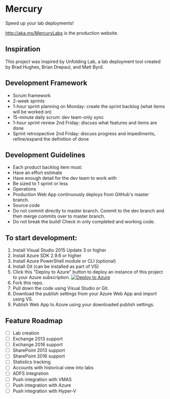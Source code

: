 # Mercury
Speed up your lab deployments!

http://aka.ms/MercuryLabs is the production website.

## Inspiration
This project was inspired by Unfolding Lab, a lab deployment tool created by Brad Hughes, Brian Drepaul, and Matt Byrd.

## Development Framework
* Scrum framework
* 2-week sprints
* 1-hour sprint planning on Monday: create the sprint backlog (what items will be worked on)
* 15-minute daily scrum: dev team-only sync
* 1-hour sprint review 2nd Friday: discuss what features and items are done
* Sprint retrospective 2nd Friday: discuss progress and impediments, refine/expand the definition of done

## Development Guidelines
* Each product backlog item must:
 * Have an effort estimate
 * Have enough detail for the dev team to work with
 * Be sized to 1 sprint or less
* Operations
 * Production Web App continuously deploys from GitHub's master branch.
* Source code
 * Do not commit directly to master branch. Commit to the dev branch and then merge commits over to master branch.
 * Do not break the build! Check in only completed and working code.

## To start development:
1. Install Visual Studio 2015 Update 3 or higher
2. Install Azure SDK 2.9.6 or higher
3. Install Azure PowerShell module or CLI (optional)
4. Install Git (can be installed as part of VS)
5. Click this "Deploy to Azure" button to deploy an instance of this project to your Azure subscription.
[![Deploy to Azure](http://azuredeploy.net/deploybutton.png)](https://azuredeploy.net/)
6. Fork this repo.
7. Pull down the code using Visual Studio or Git.
8. Download the publish settings from your Azure Web App and import using VS.
9. Publish Web App to Azure using your downloaded publish settings.

## Feature Roadmap
- [ ] Lab creation
- [ ] Exchange 2013 support
- [ ] Exchange 2016 support
- [ ] SharePoint 2013 support
- [ ] SharePoint 2016 support
- [ ] Statistics tracking
- [ ] Accounts with historical view into labs
- [ ] ADFS integration
- [ ] Push integration with VMAS
- [ ] Push integration with Azure
- [ ] Push integration with Hyper-V
